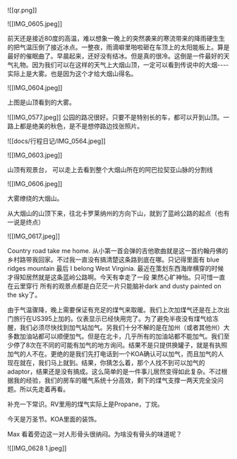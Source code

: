 ![[qr.png]]




![[IMG_0605.jpeg]]


前天还是接近80度的高温，难以想象一晚上的突然袭来的寒流带来的降雨硬生生的把气温压倒了接近冰点。一整夜，雨滴噼里啪啦砸在车顶上的太阳能板上。算是最好的催眠曲了。早晨起来，还好没有结冰。但是真的很冷。这倒是一件最好的天气礼物。因为我们可以在这样的天气上大烟山顶，一定可以看到传说中的大烟----实际上是大雾。也是因为这个才给大烟山得名。


![[IMG_0604.jpeg]]

上图是山顶看到的大雾。

![[IMG_0577.jpeg]]
公园的路况很好。只要不是特别长的车，都可以开到山顶。一路上都是绝美的秋色，是不是想停路边找张照片。

![[docs/行程日记/IMG_0564.jpeg]]



![[IMG_0603.jpeg]]



山顶有观景台， 可以走上去看到整个大烟山所在的阿巴拉契亚山脉的分割线

![[IMG_0606.jpeg]]

大雾缭绕的大烟山。

从大烟山的山顶下来，往北卡罗莱纳州的方向下山，就到了蓝岭公路的起点（也有一说是终点）

![[IMG_0617.jpeg]]

Country road take me home. 从小第一首会弹的吉他歌曲就是这一首约翰丹佛的乡村路带我回家。不过我一直没有搞清楚这条路到底在哪。只记得里面有 blue ridges mountain 最后 I belong West Virginia. 最近在策划东西海岸横穿的时候才得知居然就是这条蓝岭公路啊。今天有幸走了一段 果然心旷神怡。只可惜一直在云里穿行 所有的观景点都是白茫茫一片只能脑补dark and dusty painted on the sky了。

由于气温骤降，晚上需要保证有充足的煤气来取暖。我们上次加煤气还是在上次出门旅行在US395上加的。仪表显示已经快用完了。为了避免半夜没有煤气给冻醒，我们必须尽快找到加气站加气。另我们十分不解的是在加州（或者其他州）大多数加油站都可以顺便加气。但是在北卡，几乎所有的加油站都不能加气。我们至少停了8次在不同的可能有加气的地方询问。结果不是只提供换罐子，就是有执照加气的人不在。更绝的是我们先打电话到一个KOA确认可以加气，而且加气的人现在就在，我们马上就到。结果，你猜怎么着，那个人找不到可以加气的adaptor，结果还是没有搞成。这么简单的是一件事儿居然变得如此复杂。不过根据我的经验，我们的房车的暖气系统十分高效，剩下的煤气支撑一两天完全没问题。所以先走着再看。

补充一下常识。RV里用的煤气实际上是Propane，丁烷。


今天是万圣节。KOA里面的装饰。

Max 看着旁边这一对人形骨头很纳闷。为啥没有骨头的味道呢？


![[IMG_0628 1.jpeg]]



